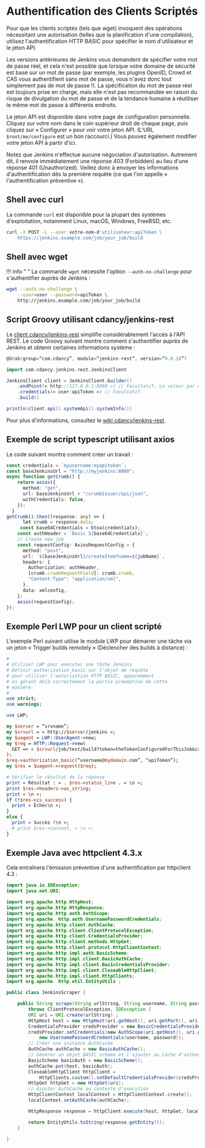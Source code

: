 # Authentification des Clients Scriptés

<div class="couleur-introduction">
Pour que les clients scriptés (tels que wget) invoquent des opérations nécessitant une autorisation (telles que la planification d'une compilation), utilisez l'authentification HTTP BASIC pour spécifier le nom d'utilisateur et le jeton API.
</div>

Les versions antérieures de Jenkins vous demandent de spécifier votre mot de passe réel, et cela n'est possible que lorsque votre domaine de sécurité est basé sur un mot de passe (par exemple, les plugins OpenID, Crowd et CAS vous authentifient sans mot de passe, vous n'avez donc tout simplement pas de mot de passe !). La spécification du mot de passe réel est toujours prise en charge, mais elle n'est pas recommandée en raison du risque de divulgation du mot de passe et de la tendance humaine à réutiliser le même mot de passe à différents endroits.

Le jeton API est disponible dans votre page de configuration personnelle. Cliquez sur votre nom dans le coin supérieur droit de chaque page, puis cliquez sur « Configurer » pour voir votre jeton API. (L'URL `$root/me/configure` est un bon raccourci.) Vous pouvez également modifier votre jeton API à partir d'ici.

Notez que Jenkins n'effectue aucune négociation d'autorisation. Autrement dit, il renvoie immédiatement une réponse 403 (Forbidden) au lieu d'une réponse 401 (Unauthorized). Veillez donc à envoyer les informations d'authentification dès la première requête (ce que l'on appelle « l'authentification préventive »).

## Shell avec curl

La commande `curl` est disponible pour la plupart des systèmes d'exploitation, notamment Linux, macOS, Windows, FreeBSD, etc.

``` sh title="SH"
curl -X POST -L --user votre-nom-d'utilisateur:apiToken \
    https://jenkins.example.com/job/your_job/build
```

## Shell avec wget

!!! info " "
    La commande `wget` nécessite l'option `--auth-no-challenge` pour s'authentifier auprès de Jenkins :

``` sh title="SH"
wget --auth-no-challenge \
    --user=user --password=apiToken \
    http://jenkins.example.com/job/your_job/build
```

## Script Groovy utilisant cdancy/jenkins-rest

Le [client cdancy/jenkins-rest](https://github.com/cdancy/jenkins-rest) simplifie considérablement l'accès à l'API REST. Le code Groovy suivant montre comment s'authentifier auprès de Jenkins et obtenir certaines informations système :

``` groovy title="GROOVY"
@Grab(group=“com.cdancy”, module=“jenkins-rest”, version=“0.0.18”)

import com.cdancy.jenkins.rest.JenkinsClient

JenkinsClient client = JenkinsClient.builder()
    .endPoint(« http://127.0.0.1:8080 ») // Facultatif. La valeur par défaut est http://127.0.0.1:8080.
    .credentials(« user:apiToken ») // Facultatif.
    .build()

println(client.api().systemApi().systemInfo())
```

Pour plus d'informations, consultez le [wiki cdancy/jenkins-rest](https://github.com/cdancy/jenkins-rest/wiki).

## Exemple de script typescript utilisant axios

Le code suivant montre comment créer un travail :

``` typescript title="TYPESCRIPT"
const credentials = `myusername:myapitoken`;
const baseJenkinsUrl = "http://myjenkins:8080";
async function getCrumb() {
    return axios({
      method: "get",
      url: baseJenkinsUrl + "/crumbIssuer/api/json",
      withCredentials: false,
    });
  }
getCrumb().then((response: any) => {
      let crumb = response.data;
     const base64Credentials = btoa(credentials);
    const authHeader = `Basic ${base64Credentials}`;
    // Create new job
    const requestConfig: AxiosRequestConfig = {
      method: "post",
      url: `${baseJenkinsUrl}/createItem?name=${jobName}`,
      headers: {
        Authorization: authHeader,
        [crumb.crumbRequestField]: crumb.crumb,
        "Content-Type": "application/xml",
      },
      data: xmlconfig,
    };
    axios(requestConfig);
});
```

## Exemple Perl LWP pour un client scripté

L'exemple Perl suivant utilise le module LWP pour démarrer une tâche via un jeton « Trigger builds remotely » (Déclencher des builds à distance) :

``` perl title="PERL"
#
# Utiliser LWP pour exécuter une tâche Jenkins
# Définir authorization_basic sur l'objet de requête
# pour utiliser l'autorisation HTTP BASIC, apparemment
# en gérant déjà correctement la partie préemptive de cette
# manière.
#
use strict;
use warnings;

use LWP;

my $server = “srvname”;
my $srvurl = « http://$server/jenkins »;
my $uagent = LWP::UserAgent->new;
my $req = HTTP::Request->new(
  GET => « $srvurl/job/test/build?token=theTokenConfiguredForThisJob&cause=LWP+Test »
);
$req->authorization_basic(“username@mydomain.com”, “apiToken”);
my $res = $uagent->request($req);

# Vérifier le résultat de la réponse
print « Résultat : » . $res->status_line . « \n »;
print $res->headers->as_string;
print « \n »;
if (!$res->is_success) {
  print « Échec\n »;
}
else {
  print « Succès !\n »;
  # print $res->content, « \n »;
}
```

## Exemple Java avec httpclient 4.3.x

Cela entraînera l'émission préventive d'une authentification par httpclient 4.3 :

``` java title="JAVA"
import java.io.IOException;
import java.net.URI;

import org.apache.http.HttpHost;
import org.apache.http.HttpResponse;
import org.apache.http.auth.AuthScope;
import org.apache. http.auth.UsernamePasswordCredentials;
import org.apache.http.client.AuthCache;
import org.apache.http.client.ClientProtocolException;
import org.apache.http.client.CredentialsProvider;
import org.apache.http.client.methods.HttpGet;
import org.apache.http.client.protocol.HttpClientContext;
import org.apache.http.impl.auth.BasicScheme;
import org.apache.http.impl.client.BasicAuthCache;
import org.apache.http.impl.client.BasicCredentialsProvider;
import org.apache.http.impl.client.CloseableHttpClient;
import org.apache.http.impl.client.HttpClients;
import org.apache. http.util.EntityUtils ;

public class JenkinsScraper {

    public String scrape(String urlString, String username, String password)
        throws ClientProtocolException, IOException {
        URI uri = URI.create(urlString) ;
        HttpHost host = new HttpHost(uri.getHost(), uri.getPort(), uri.getScheme()) ;
        CredentialsProvider credsProvider = new BasicCredentialsProvider();
        credsProvider.setCredentials(new AuthScope(uri.getHost(), uri.getPort()),
            new UsernamePasswordCredentials(username, password));
        // Créer une instance AuthCache
        AuthCache authCache = new BasicAuthCache();
        // Générer un objet BASIC scheme et l'ajouter au cache d'authentification local
        BasicScheme basicAuth = new BasicScheme();
        authCache.put(host, basicAuth);
        CloseableHttpClient httpClient =
            HttpClients.custom().setDefaultCredentialsProvider(credsProvider).build();
        HttpGet httpGet = new HttpGet(uri);
        // Ajouter AuthCache au contexte d'exécution
        HttpClientContext localContext = HttpClientContext.create();
        localContext.setAuthCache(authCache);

        HttpResponse response = httpClient.execute(host, httpGet, localContext);

        return EntityUtils.toString(response.getEntity());
    }

}
```

